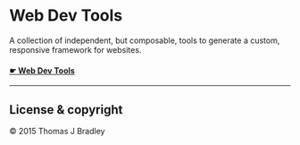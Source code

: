 # Web Dev Tools

A collection of independent, but composable, tools to generate a custom, responsive framework for websites.

#### [☛ Web Dev Tools](http://web-dev.tools/)

---

## License & copyright

© 2015 Thomas J Bradley
